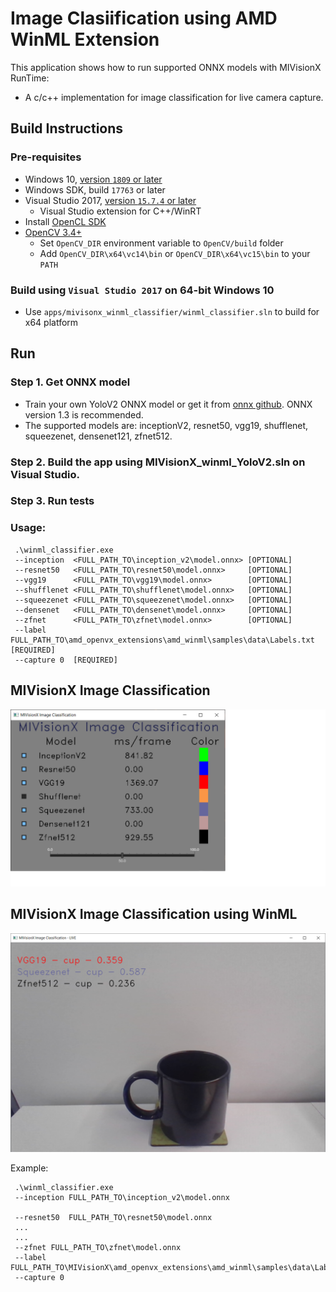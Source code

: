 # Image Clasiification using AMD WinML Extension

This application shows how to run supported ONNX models with MIVisionX RunTime:

* A c/c++ implementation for image classification for live camera capture.

## Build Instructions

### Pre-requisites
* Windows 10, [version `1809` or later](https://www.microsoft.com/software-download/windows10)
* Windows SDK, build `17763` or later
* Visual Studio 2017, [version `15.7.4` or later](https://developer.microsoft.com/en-us/windows/downloads)
    * Visual Studio extension for C++/WinRT
* Install [OpenCL SDK](https://github.com/GPUOpen-LibrariesAndSDKs/OCL-SDK/releases/tag/1.0)
* [OpenCV 3.4+](https://github.com/opencv/opencv/releases/tag/3.4.0)
  * Set `OpenCV_DIR` environment variable to `OpenCV/build` folder
  * Add `OpenCV_DIR\x64\vc14\bin` or `OpenCV_DIR\x64\vc15\bin` to your `PATH`

### Build using `Visual Studio 2017` on 64-bit Windows 10
* Use `apps/mivisonx_winml_classifier/winml_classifier.sln` to build for x64 platform

## Run

### Step 1. Get ONNX model
* Train your own YoloV2 ONNX model or get it from [onnx github](https://github.com/onnx/models). ONNX version 1.3 is recommended.
* The supported models are: inceptionV2, resnet50, vgg19, shufflenet, squeezenet, densenet121, zfnet512. 

### Step 2. Build the app using MIVisionX_winml_YoloV2.sln on Visual Studio.

### Step 3. Run tests

### Usage:
```
 .\winml_classifier.exe
 --inception  <FULL_PATH_TO\inception_v2\model.onnx> [OPTIONAL]  
 --resnet50   <FULL_PATH_TO\resnet50\model.onnx>     [OPTIONAL] 
 --vgg19      <FULL_PATH_TO\vgg19\model.onnx>        [OPTIONAL] 
 --shufflenet <FULL_PATH_TO\shufflenet\model.onnx>   [OPTIONAL] 
 --squeezenet <FULL_PATH_TO\squeezenet\model.onnx>   [OPTIONAL] 
 --densenet   <FULL_PATH_TO\densenet\model.onnx>     [OPTIONAL] 
 --zfnet      <FULL_PATH_TO\zfnet\model.onnx>        [OPTIONAL] 
 --label FULL_PATH_TO\amd_openvx_extensions\amd_winml\samples\data\Labels.txt [REQUIRED]
 --capture 0  [REQUIRED]
```
## MIVisionX Image Classification
![MIVisionX Image Classification](images/MIVisionX-ImageClassification.png)

## MIVisionX Image Classification using WinML
![MIVisionX Image Classification using WinML](images/MIVisionX-ImageClassification-WinML.png)

Example:
```
 .\winml_classifier.exe
 --inception FULL_PATH_TO\inception_v2\model.onnx
 
 --resnet50  FULL_PATH_TO\resnet50\model.onnx 
 ...
 ...
 --zfnet FULL_PATH_TO\zfnet\model.onnx 
 --label FULL_PATH_TO\MIVisionX\amd_openvx_extensions\amd_winml\samples\data\Labels.txt
 --capture 0
 ```

